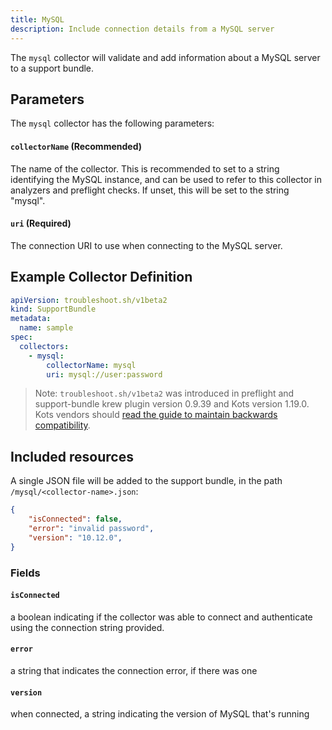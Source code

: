 ```yaml
---
title: MySQL
description: Include connection details from a MySQL server
---
```


The `mysql` collector will validate and add information about a MySQL server to a support bundle.

## Parameters

The `mysql` collector has the following parameters:

#### `collectorName` (Recommended)
The name of the collector.
This is recommended to set to a string identifying the MySQL instance, and can be used to refer to this collector in analyzers and preflight checks.
If unset, this will be set to the string "mysql".

#### `uri` (Required)
The connection URI to use when connecting to the MySQL server.

## Example Collector Definition

```yaml
apiVersion: troubleshoot.sh/v1beta2
kind: SupportBundle
metadata:
  name: sample
spec:
  collectors:
    - mysql:
        collectorName: mysql
        uri: mysql://user:password
```

> Note: `troubleshoot.sh/v1beta2` was introduced in preflight and support-bundle krew plugin version 0.9.39 and Kots version 1.19.0. Kots vendors should [read the guide to maintain backwards compatibility](/v1beta2/).

## Included resources

A single JSON file will be added to the support bundle, in the path `/mysql/<collector-name>.json`:

```json
{
    "isConnected": false,
    "error": "invalid password",
    "version": "10.12.0",
}
```

### Fields

#### `isConnected`
a boolean indicating if the collector was able to connect and authenticate using the connection string provided.

#### `error`
a string that indicates the connection error, if there was one

#### `version`
when connected, a string indicating the version of MySQL that's running
